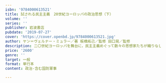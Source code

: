 ```yaml
---
isbn: '9784000613521'
title: 試される民主主義　20世紀ヨーロッパの政治思想（下）
volume: ''
series: ''
publisher: 岩波書店
pubdate: '2019-07-27'
cover: 'https://cover.openbd.jp/9784000613521.jpg'
author: ヤン＝ヴェルナー・ミュラー／著 板橋拓己／監修 田口晃／監修
description: 二〇世紀ヨーロッパを舞台に，民主主義めぐって数々の思想家たちが織りなしたドラマ．
price: '2600'
genre: ''
target: 一般
format: 単行本
content: 政治-含む国防軍事

---
```


